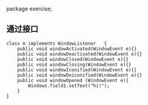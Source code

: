 package exercise;

通过接口
-

    class m implements WindowListener   {
        public void windowActivated(WindowEvent e){}
        public void windowDeactivated(WindowEvent e){}
        public void windowClosed(WindowEvent e){}
        public void windowClosing(WindowEvent e){}
        public void windowIconified(WindowEvent e){}
        public void windowDeiconified(WindowEvent e){}
        public void windowOpened (WindowEvent e){
            Windows.field1.setText("hi!");
        }
    }